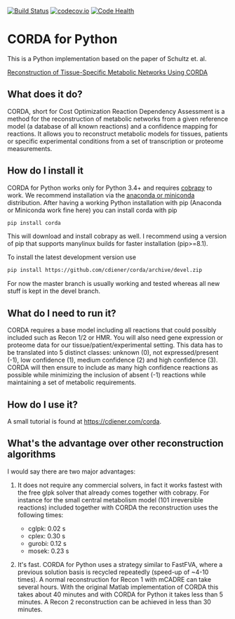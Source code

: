 [![Build Status](https://travis-ci.org/cdiener/corda.svg?branch=master)](https://travis-ci.org/cdiener/corda)
[![codecov.io](https://codecov.io/github/cdiener/corda/coverage.svg?branch=master)](https://codecov.io/github/cdiener/corda?branch=master)
[![Code Health](https://landscape.io/github/cdiener/corda/master/landscape.svg?style=flat)](https://landscape.io/github/cdiener/corda/master)

# CORDA for Python

This is a Python implementation based on the paper of Schultz et. al.

[Reconstruction of Tissue-Specific Metabolic Networks Using CORDA](http://journals.plos.org/ploscompbiol/article/authors?id=10.1371%2Fjournal.pcbi.1004808)

## What does it do?

CORDA, short for Cost Optimization Reaction Dependency Assessment is a method
for the reconstruction of metabolic networks from a given reference model
(a database of all known reactions) and a confidence mapping for reactions.
It allows you to reconstruct metabolic models for tissues, patients or specific
experimental conditions from a set of transcription or proteome measurements.

## How do I install it

CORDA for Python works only for Python 3.4+ and requires
[cobrapy](http://github.com/opencobra/cobrapy) to work. We recommend
installation via the [anaconda or miniconda](https://www.continuum.io/downloads)
distribution. After having a working Python installation with pip (Anaconda or
Miniconda work fine here) you can install corda with pip

```bash
pip install corda
```

This will download and install cobrapy as well. I recommend using a version of pip that
supports manylinux builds for faster installation (pip>=8.1).

To install the latest development version use

```bash
pip install https://github.com/cdiener/corda/archive/devel.zip
```

For now the master branch is usually working and tested whereas all
new stuff is kept in the devel branch.

## What do I need to run it?

CORDA requires a base model including all reactions that could possibly included
such as Recon 1/2 or HMR. You will also need gene expression or proteome data
for our tissue/patient/experimental setting. This data has to be translated into
5 distinct classes: unknown (0), not expressed/present (-1), low confidence (1),
medium confidence (2) and high confidence (3). CORDA will then ensure to include
as many high confidence reactions as possible while minimizing the inclusion
of absent (-1) reactions while maintaining a set of metabolic requirements.

## How do I use it?

A small tutorial is found at https://cdiener.com/corda.

## What's the advantage over other reconstruction algorithms

I would say there are two major advantages:

1. It does not require any commercial solvers, in fact it works fastest with
   the free glpk solver that already comes together with cobrapy. For instance
   for the small central metabolism model (101 irreversible reactions) included
   together with CORDA the reconstruction uses the following times:

   - cglpk: 0.02 s
   - cplex: 0.30 s
   - gurobi: 0.12 s
   - mosek: 0.23 s


2. It's fast. CORDA for Python uses a strategy similar to FastFVA, where a previous
   solution basis is recycled repeatedly (speed-up of ~4-10 times). A normal
   reconstruction for Recon 1 with mCADRE can take several hours. With the original
   Matlab implementation of CORDA this takes about 40 minutes and with CORDA
   for Python it takes less than 5 minutes. A Recon 2 reconstruction can be
   achieved in less than 30 minutes.
